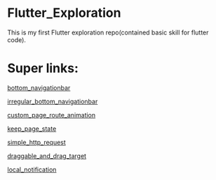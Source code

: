 # Flutter_Exploration
This is my first Flutter exploration repo(contained basic skill for flutter code).

# Super links:

[bottom_navigationbar][bottom_navigationbar]

[irregular_bottom_navigationbar][irregular_bottom_navigationbar]

[custom_page_route_animation][custom_page_route_animation]

[keep_page_state][keep_page_state]

[simple_http_request][simple_http_request]

[draggable_and_drag_target][draggable_and_drag_target]

[local_notification][local_notification]

  [bottom_navigationbar]: <https://github.com/der1598c/Flutter_Exploration/tree/master/demo_bottom_navigationbar>
  [irregular_bottom_navigationbar]: <https://github.com/der1598c/Flutter_Exploration/tree/master/demo_irregular_bottom_navigationbar>
  [custom_page_route_animation]: <https://github.com/der1598c/Flutter_Exploration/tree/master/custom_page_route_animation>
  [keep_page_state]: <https://github.com/der1598c/Flutter_Exploration/tree/master/keep_page_state>
  [simple_http_request]: <https://github.com/der1598c/Flutter_Exploration/tree/master/simple_http_request>
  [draggable_and_drag_target]: <https://github.com/der1598c/Flutter_Exploration/tree/master/draggable_and_drag_target>
  [local_notification]: <https://github.com/der1598c/Flutter_Exploration/tree/master/local_notification>
